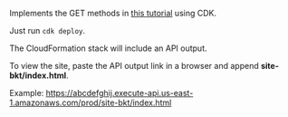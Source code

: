 Implements the GET methods in [this tutorial](https://docs.aws.amazon.com/apigateway/latest/developerguide/integrating-api-with-aws-services-s3.html) using CDK.

Just run `cdk deploy`.

The CloudFormation stack will include an API output.

To view the site, paste the API output link in a browser and append **site-bkt/index.html**.

Example:  https://abcdefghij.execute-api.us-east-1.amazonaws.com/prod/site-bkt/index.html